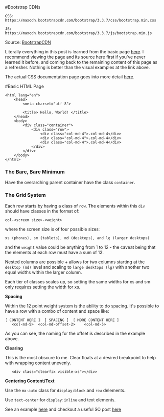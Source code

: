 #Bootstrap CDNs
```
CSS:
https://maxcdn.bootstrapcdn.com/bootstrap/3.3.7/css/bootstrap.min.css

JS:
https://maxcdn.bootstrapcdn.com/bootstrap/3.3.7/js/bootstrap.min.js
```
Source: [BootstrapCDN](https://www.bootstrapcdn.com/)

Literally everything in this post is learned from the basic page [here](http://getbootstrap.com/examples/grid/). I recommend viewing the page and its source here first if you've never learned it before, and coming back to the remaining content of this page as a refresher. Nothing is better than the visual examples at the link above. 

The actual CSS documentation page goes into more detail [here](http://getbootstrap.com/css/#grid-responsive-resets).

#Basic HTML Page
```
<html lang="en">
    <head>
        <meta charset="utf-8">

        <title> Hello, World! </title>
    </head>
    <body>
        <div class="container">
            <div class="row">
                <div class="col-md-4">.col-md-4</div>
                <div class="col-md-4">.col-md-4</div>
                <div class="col-md-4">.col-md-4</div>
            </div>
        </div>
    </body>
</html>
```

### The Bare, Bare Minimum
Have the overarching parent container have the class `container`.

### The Grid System
Each row starts by having a class of `row`. The elements within this `div` should have classes in the format of:
```
col-<screen size>-<weight>
```

where the screen size is of four possible sizes:
```
xs (phones), sm (tablets), md (desktops), and lg (larger desktops)
```

and the `weight` value could be anything from 1 to 12 - the caveat being that the elements at each row must have a sum of 12. 

Nested columns are possible + allows for two columns starting at the `desktop (md)` level and scaling to `large desktops (lg)` with another two equal widths within the larger column.

Each tier of classes scales up, so setting the same widths for xs and sm only requires setting the width for xs.

**Spacing**

Within the 12 point weight system is the ability to do spacing. It's possible to have a row with a combo of content and space like:
```
[ CONTENT HERE ]  [ SPACING ]  [ MORE CONTENT HERE ]  
   <col-md-5>  <col-md-offset-2>    <col-md-5>
```

As you can see, the naming for the offset is described in the example above.

**Clearing**

This is the most obscure to me. Clear floats at a desired breakpoint to help with wrapping content unevenly. 

```
   <div class="clearfix visible-xs"></div>
```

**Centering Content/Text**

Use the `mx-auto` class for `display:block` and `row` delements.

Use `text-center` for `display:inline` and text elements.

See an example [here](http://www.codeply.com/go/SOSvvKpLOc) and checkout a useful SO post [here](http://stackoverflow.com/questions/18153234/center-a-column-using-twitter-bootstrap-3)